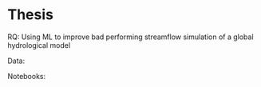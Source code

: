 # Thesis
RQ:
Using ML to improve bad performing streamflow simulation of a global hydrological model

Data:


Notebooks:

